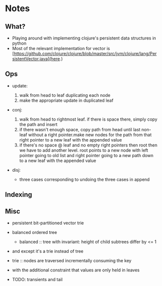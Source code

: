 # Notes
## What?
- Playing around with implementing clojure's persistent data structures in python
- Most of the relevant implementation for vector is [https://github.com/clojure/clojure/blob/master/src/jvm/clojure/lang/PersistentVector.java](here.)

## Ops
- update:
    1. walk from head to leaf duplicating each node
    2. make the appropriate update in duplicated leaf

- conj:
    1. walk from head to rightmost leaf. if there is space there, simply copy the path and insert
    2. if there wasn't enough space, copy path from head until last non-leaf without a right pointer.make new nodes for the path from that right pointer to a new leaf with the appended value
    3. if there's no space @ leaf and no empty right pointers then root then we have to add another level. root points to a new node with left pointer going to old list and right pointer going to a new path down to a new leaf with the appended value

- disj:
    - three cases corresponding to undoing the three cases in append

## Indexing



## Misc
- persistent bit-partitioned vector trie
- balanced ordered tree
    - balanced :: tree with invariant: height of child subtrees differ by <= 1
- and except it's a trie instead of tree
- trie :: nodes are traversed incrementally consuming the key
- with the additional constraint that values are only held in leaves


- TODO: transients and tail
